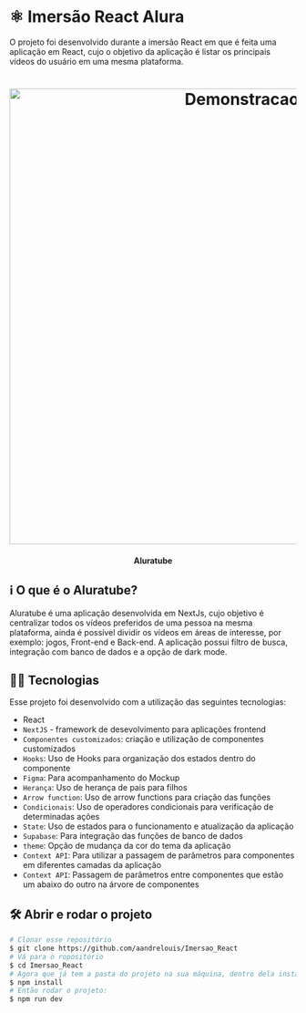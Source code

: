 # ⚛️ Imersão React Alura

O projeto foi desenvolvido durante a imersão React em que é feita uma aplicação em React, cujo o objetivo da aplicação é listar os principais vídeos do usuário em uma mesma plataforma. 


<h1 align="center">
    <img alt="Demonstracao" title="Demonstracao" src="https://github.com/aandrelouis/Imersao_React/blob/main/src/assets/Aluratube.gif" width="800px" />
</h1>

<h4 align="center"> 
	Aluratube
</h4>

## :information_source: O que é o Aluratube?

Aluratube é uma aplicação desenvolvida em NextJs, cujo objetivo é centralizar todos os vídeos preferidos de uma pessoa na mesma plataforma, ainda é  possível dividir os vídeos em áreas de interesse, por exemplo: jogos, Front-end e Back-end.  A aplicação possui filtro de busca, integração com banco de dados e a opção de dark mode.


## 🧑‍💻 Tecnologias

Esse projeto foi desenvolvido com a utilização das seguintes tecnologias:
- React
- `NextJS` - framework de desevolvimento para aplicações frontend
- `Componentes customizados`: criação e utilização de componentes customizados
- `Hooks`: Uso de Hooks para organização dos estados dentro do componente
- `Figma`: Para acompanhamento do Mockup
- `Herança`: Uso de herança de pais para filhos 
- `Arrow function`: Uso de arrow functions para criação das funções
- `Condicionais`: Uso de operadores condicionais para verificação de determinadas ações
- `State`: Uso de estados para o funcionamento e atualização da aplicação
- `Supabase`: Para integração das funções de banco de dados
- `theme`: Opção de mudança da cor do tema da aplicação
- `Context API`: Para utilizar a passagem de parâmetros para componentes em diferentes camadas da aplicação
- `Context API`: Passagem de parâmetros entre componentes que estão um abaixo do outro na árvore de componentes 



## 🛠️ Abrir e rodar o projeto

```bash
# Clonar esse repositório
$ git clone https://github.com/aandrelouis/Imersao_React
# Vá para o ropositório
$ cd Imersao_React
# Agora que já tem a pasta do projeto na sua máquina, dentro dela instale as dependências:
$ npm install
# Então rodar o projeto:
$ npm run dev
```